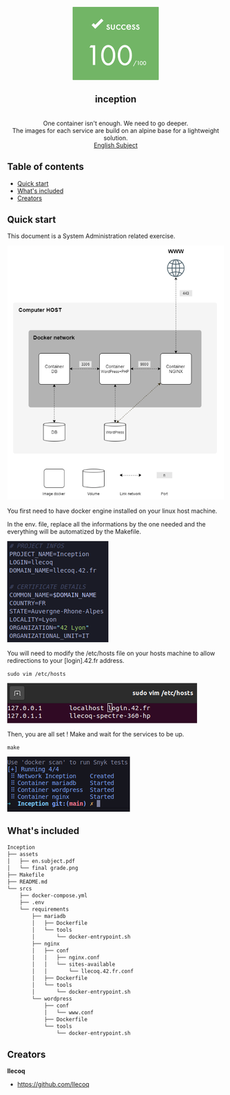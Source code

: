 <p align="center">
  <a href="https://42lyon.fr/">
    <img src="https://github.com/llecoq/inception/blob/main/assets/final%20grade.png" alt="inception" width=200 height=170>
  </a>

  <h2 align="center">inception</h2>

  <p align="center">
    <br>
    One container isn't enough. We need to go deeper.
    <br>
    The images for each service are build on an alpine base for a lightweight solution.
    <br>
    <a href="https://github.com/llecoq/finception/blob/master/assets/en.subject.pdf">English Subject </a>
  </p>
</p>


## Table of contents

- [Quick start](#quick-start)
- [What's included](#whats-included)
- [Creators](#creators)


## Quick start

This document is a System Administration related exercise.

<p align="center">
  <img src="https://github.com/llecoq/inception/blob/main/assets/config.png" alt="config inception">
</p>

You first need to have docker engine installed on your linux host machine.

In the env. file, replace all the informations by the one needed and the everything will be automatized by the Makefile.

<img src="https://github.com/llecoq/inception/blob/main/assets/infos.png" alt="infos inception">

You will need to modify the /etc/hosts file on your hosts machine to allow redirections to your [login].42.fr address.
```
sudo vim /etc/hosts
```
<img src="https://github.com/llecoq/inception/blob/main/assets/hosts.png" alt="hosts inception">

Then, you are all set ! Make and wait for the services to be up.
```
make
```
<img src="https://github.com/llecoq/inception/blob/main/assets/run.png" alt="run">

## What's included

```
Inception
├── assets
│   ├── en.subject.pdf
│   └── final grade.png
├── Makefile
├── README.md
└── srcs
    ├── docker-compose.yml
    ├── .env
    └── requirements
        ├── mariadb
        │   ├── Dockerfile
        │   └── tools
        │       └── docker-entrypoint.sh
        ├── nginx
        │   ├── conf
        │   │   ├── nginx.conf
        │   │   └── sites-available
        │   │       └── llecoq.42.fr.conf
        │   ├── Dockerfile
        │   └── tools
        │       └── docker-entrypoint.sh
        └── wordpress
            ├── conf
            │   └── www.conf
            ├── Dockerfile
            └── tools
                └── docker-entrypoint.sh
```

## Creators

**llecoq**

- <https://github.com/llecoq>
